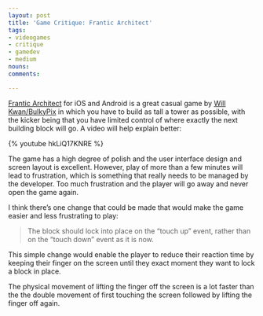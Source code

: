 ```yaml
---
layout: post
title: 'Game Critique: Frantic Architect'
tags:
- videogames
- critique
- gamedev
- medium
nouns:
comments: 

---
```


[Frantic Architect](https://itunes.apple.com/gb/app/frantic-architect/id1062825120?mt=8) for iOS and Android is a great casual game by [Will Kwan/BulkyPix](https://bulkypix.com/games/frantic-architect/) in which you have to build as tall a tower as possible, with the kicker being that you have limited control of where exactly the next building block will go. A video will help explain better:

{% youtube hkLiQ17KNRE %}

The game has a high degree of polish and the user interface design and screen layout is excellent. However, play of more than a few minutes will lead to frustration, which is something that really needs to be managed by the developer. Too much frustration and the player will go away and never open the game again.

I think there’s one change that could be made that would make the game easier and less frustrating to play:

> The block should lock into place on the “touch up” event, rather than on the “touch down” event as it is now.

This simple change would enable the player to reduce their reaction time by keeping their finger on the screen until they exact moment they want to lock a block in place.

The physical movement of lifting the finger off the screen is a lot faster than the the double movement of first touching the screen followed by lifting the finger off again.